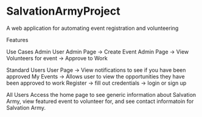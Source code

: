# SalvationArmyProject
A web application for automating event registration and volunteering


Features 

Use Cases
Admin User
Admin Page -> Create Event
Admin Page -> View Volunteers for event -> Approve to Work

Standard Users
User Page -> View notifications to see if you have been approved
My Events -> Allows user to view the opportunities they have been approved to work
Register -> fill out credentials -> login or sign up

All Users
Access the home page to see generic information about Salvation Army, view featured event to volunteer for, and see contact informatoin for Salvation Army. 
